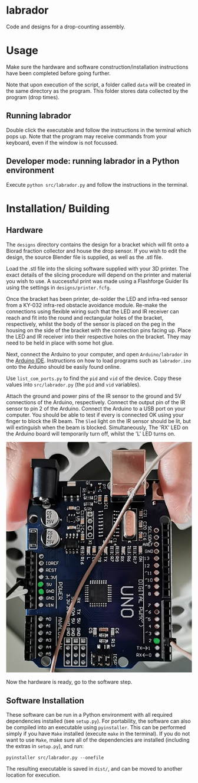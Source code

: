 # labrador

Code and designs for a drop-counting assembly.

# Usage

Make sure the hardware and software construction/installation instructions have
been completed before going further.

Note that upon execution of the script, a folder called `data` will be created
in the same directory as the program. This folder stores data collected by the
program (drop times).

## Running labrador

Double click the executable and follow the instructions in the terminal which
pops up. Note that the program may receive commands from your keyboard, even if
the window is not focussed.

## Developer mode: running labrador in a Python environment

Execute `python src/labrador.py` and follow the instructions in the
terminal.

# Installation/ Building

## Hardware

The `designs` directory contains the design for a bracket which will fit onto a
Biorad fraction collector and house the drop sensor. If you wish to edit the
design, the source Blender file is supplied, as well as the .stl file.

Load the .stl file into the slicing software supplied with your 3D printer. The
exact details of the slicing procedure will depend on the printer and material
you wish to use. A successful print was made using a Flashforge Guider IIs using
the settings in `designs/printer.fcfg`.

Once the bracket has been printer, de-solder the LED and infra-red sensor from a
KY-032 infra-red obstacle avoidance module. Re-make the connections using
flexible wiring such that the LED and IR receiver can reach and fit into the
round and rectangular holes of the bracket, respectively, whilst the body of the
sensor is placed on the peg in the housing on the side of the bracket with the
connection pins facing up. Place the LED and IR receiver into their respective
holes on the bracket. They may need to be held in place with some hot glue.

Next, connect the Arduino to your computer, and open `Arduino/labrador` in the
[Arduino IDE](https://docs.arduino.cc/software/ide-v2). Instructions on how to
load programs such as `labrador.ino` onto the Arduino should be easily found
online.

Use `list_com_ports.py` to find the `pid` and `vid` of the device. Copy these
values into `src/labrador.py` (the `pid` and `vid` variables).

Attach the ground and power pins of the IR sensor to the ground and 5V
connections of the Arduino, respectively. Connect the output pin of the IR
sensor to pin 2 of the Arduino. Connect the Arduino to a USB port on your
computer. You should be able to test if every is connected OK using your finger
to block the IR beam. The `Sled` light on the IR sensor should be lit, but will
extinguish when the beam is blocked. Simultaneously, The 'RX' LED on the Arduino
board will temporarily turn off, whilst the 'L' LED turns on.

![Connections made to the Arduino](images/arduino_connected.jpg)

Now the hardware is ready, go to the software step.

## Software Installation

These software can be run in a Python environment with all required dependencies
installed (see `setup.py`). For portability, the software can also be compiled
into an executable using `pyinstaller`. This can be performed simply if you have
`Make` installed (execute `make` in the terminal). If you do not want to use
`Make`, make sure all of the dependencies are installed (including the extras in
`setup.py`), and run:

```
pyinstaller src/labrador.py --onefile
```

The resulting executable is saved in `dist/`, and can be moved to another
location for execution.

